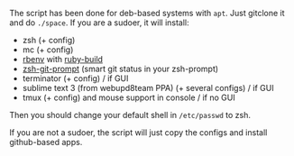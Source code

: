 The script has been done for deb-based systems with `apt`.
Just gitclone it and do `./space`. If you are a sudoer, it will install:
- zsh (+ config)
- mc (+ config)
- [rbenv](https://github.com/rbenv/rbenv) with [ruby-build](https://github.com/rbenv/ruby-build)
- [zsh-git-prompt](https://github.com/olivierverdier/zsh-git-prompt) (smart git status in your zsh-prompt)
- terminator (+ config) / if GUI
- sublime text 3 (from webupd8team PPA) (+ several configs) / if GUI
- tmux (+ config) and mouse support in console / if no GUI

Then you should change your default shell in `/etc/passwd` to zsh.

If you are not a sudoer, the script will just copy the configs and install github-based apps. 
